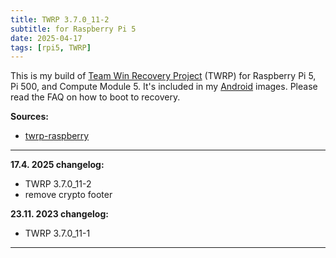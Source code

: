 ```yaml
---
title: TWRP 3.7.0_11-2
subtitle: for Raspberry Pi 5
date: 2025-04-17
tags: [rpi5, TWRP]
---
```


This is my build of [Team Win Recovery Project](https://twrp.me) (TWRP) for Raspberry Pi 5, Pi 500, and Compute Module 5. It's included in my [Android](/devices/rpi5) images. Please read the FAQ on how to boot to recovery.

**Sources:**

- [twrp-raspberry](https://github.com/twrp-raspberry/android_local_manifest)

----

**17.4. 2025 changelog:**

- TWRP 3.7.0_11-2
- remove crypto footer

**23.11. 2023 changelog:**

- TWRP 3.7.0_11-1

----
